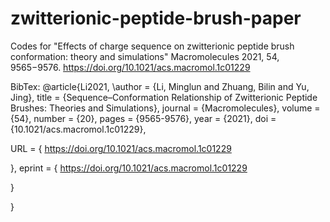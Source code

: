 # zwitterionic-peptide-brush-paper
Codes for "Effects of charge sequence on zwitterionic peptide brush conformation: theory and simulations"
Macromolecules 2021, 54, 9565−9576.
https://doi.org/10.1021/acs.macromol.1c01229

BibTex:
@article{Li2021,
\\author = {Li, Minglun and Zhuang, Bilin and Yu, Jing},
title = {Sequence–Conformation Relationship of Zwitterionic Peptide Brushes: Theories and Simulations},
journal = {Macromolecules},
volume = {54},
number = {20},
pages = {9565-9576},
year = {2021},
doi = {10.1021/acs.macromol.1c01229},

URL = { 
        https://doi.org/10.1021/acs.macromol.1c01229
    
},
eprint = { 
        https://doi.org/10.1021/acs.macromol.1c01229
    
}

}


